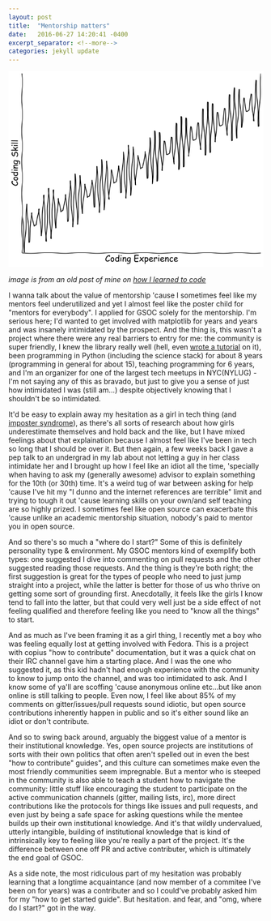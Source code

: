 ```yaml
---
layout: post
title:  "Mentorship matters"
date:   2016-06-27 14:20:41 -0400
excerpt_separator: <!--more-->
categories: jekyll update
---
```

![line](/assets/figs/nndf5drbhbckdctq2lue.PNG)

_image is from an old post of mine on [how I learned to code](http://powderroom.kinja.com/how-i-learned-to-code-1621921058)_

I wanna talk about the value of mentorship 'cause I sometimes feel like my mentors feel underutilized and yet I almost feel 
like the poster child for "mentors for everybody". I applied for GSOC solely for the mentorship. I'm serious here; I'd wanted to get involved with matplotlib for years 
and years and was insanely intimidated by the prospect. And the thing is, this wasn't a project where there were any real 
barriers to entry for me: the community is super friendly, I knew the library really well (hell, even 
[wrote a tutorial](https://github.com/story645/matplotlib-tutorial) on it), been programming in Python (including the science stack) 
for about 8 years (programming in general for about 15), teaching programming for 6 years, and I'm an organizer for one of the largest tech meetups 
in NYC(NYLUG) - I'm not saying any of this as bravado, but just to give you a sense of just how intimidated I was (still am...)
despite objectively knowing that I shouldn't be so intimidated. 

<!--more-->
It'd be easy to explain away my hesitation as a girl in tech thing 
(and [imposter syndrome](https://www.youtube.com/watch?v=1i8ylq4j_EY)), as there's all sorts of research about how girls 
underestimate themselves and hold back and the like, but I have mixed feelings about that explaination because I almost 
feel like I've been in tech so long that I should be over it. But then again, a few weeks back I gave a pep talk to an undergrad 
in my lab about not letting a guy in her class intimidate her and I brought up how I feel like an idiot all the time, 'specially 
when having to ask my (generally awesome) advisor to explain something for the 10th (or 30th) time. It's a weird tug of war between asking 
for help 'cause I've hit my "I dunno and the internet references are terrible" limit and trying to tough it out 'cause learning 
skills on your own/and self teaching are so highly prized. I sometimes feel like open source can exacerbate this 'cause unlike 
an academic mentorship situation, nobody's paid to mentor you in open source. 

And so there's so much a "where do I start?" Some of this is definitely personality type & environment. 
My GSOC mentors kind of exemplify both types: one suggested I dive into commenting on pull requests and 
the other suggested reading those requests. And the thing is they're both right; the first suggestion is great for the types
of people who need to just jump straight into a project, while the latter is better for those of us who thrive on getting 
some sort of grounding first. Anecdotally, it feels like the girls I know tend to fall into the latter, but that could very 
well just be a side effect of not feeling qualified and therefore feeling like you need to "know all the things" to start. 

And as much as I've been framing it as a girl thing, I recently met a boy who was feeling 
equally lost at getting involved with Fedora. This is a project with copius "how to contribute" documentation, but it was 
a quick chat on their IRC channel gave him a starting place. And I was the one who suggested it, as this kid hadn't had enough experience with the community to know to jump onto the channel, and was too intimidated to ask. And I know some of ya'll are scoffing 'cause anonymous online etc...but like anon online is still talking to people. Even now, I feel like about 85% of my comments on gitter/issues/pull requests sound idiotic, but open source contributions inherently happen in public and so it's either sound like an idiot or don't contribute. 

And so to swing back around, arguably the biggest value of a mentor is their institutional knowledge. Yes, open source projects are institutions of sorts with their own politics that often aren't spelled out in even the best "how to contribute" guides", and this culture can sometimes make even the most friendly communities seem impregnable. But a mentor who is steeped in the community is also able to teach a student how to navigate the community: little stuff like encouraging the student to participate on the active communication channels (gitter, mailing lists, irc), more direct contributions like the protocols for things like issues and pull requests, and even just by being a safe space for asking questions while the mentee builds up their own institutional knowledge. And it's that wildly undervalued, utterly intangible, building of institutional knowledge that is kind of intrinsically key to feeling like you're really a part of the project. It's the difference between one off PR and active contributer, which is ultimately the end goal of GSOC. 

As a side note, the most ridiculous part of my hesitation was probably learning that a longtime acquaintance (and now member of a commitee 
I've been on for years) was a contributer and so I could've probably asked him for my "how to get started guide". But hesitation. 
and fear, and "omg, where do I start?" got in the way. 

